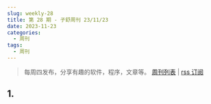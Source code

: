 ```yaml
---
slug: weekly-28
title: 第 28 期 - 子舒周刊 23/11/23
date: 2023-11-23
categories:
  - 周刊
tags:
  - 周刊
---
```


> 每周四发布，分享有趣的软件，程序，文章等。 [周刊列表](/categories/周刊/) | [rss 订阅](/categories/周刊/index.xml)

## 1.